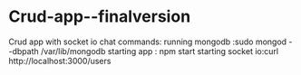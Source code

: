 # Crud-app--finalversion
Crud app with socket io chat 
commands:
running mongodb :sudo mongod  --dbpath /var/lib/mongodb
starting app : npm start
starting socket io:curl http://localhost:3000/users

